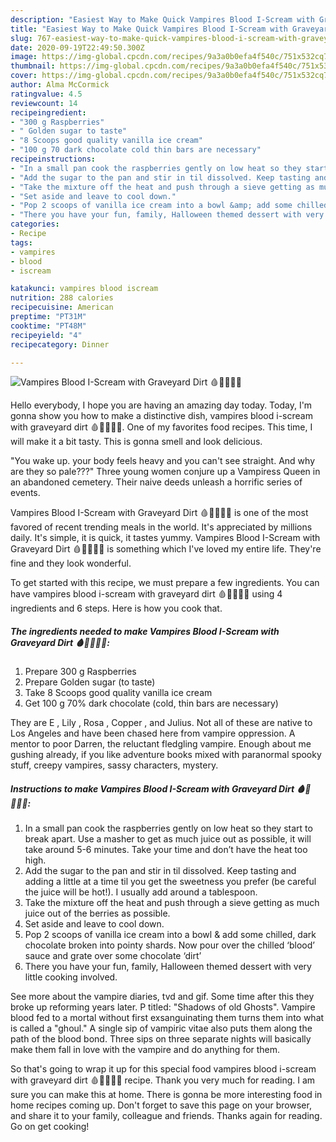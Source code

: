 ```yaml
---
description: "Easiest Way to Make Quick Vampires Blood I-Scream with Graveyard Dirt 🩸🍨🧛🏻‍♀️"
title: "Easiest Way to Make Quick Vampires Blood I-Scream with Graveyard Dirt 🩸🍨🧛🏻‍♀️"
slug: 767-easiest-way-to-make-quick-vampires-blood-i-scream-with-graveyard-dirt
date: 2020-09-19T22:49:50.300Z
image: https://img-global.cpcdn.com/recipes/9a3a0b0efa4f540c/751x532cq70/vampires-blood-i-scream-with-graveyard-dirt-🩸🍨🧛🏻♀️-recipe-main-photo.jpg
thumbnail: https://img-global.cpcdn.com/recipes/9a3a0b0efa4f540c/751x532cq70/vampires-blood-i-scream-with-graveyard-dirt-🩸🍨🧛🏻♀️-recipe-main-photo.jpg
cover: https://img-global.cpcdn.com/recipes/9a3a0b0efa4f540c/751x532cq70/vampires-blood-i-scream-with-graveyard-dirt-🩸🍨🧛🏻♀️-recipe-main-photo.jpg
author: Alma McCormick
ratingvalue: 4.5
reviewcount: 14
recipeingredient:
- "300 g Raspberries"
- " Golden sugar to taste"
- "8 Scoops good quality vanilla ice cream"
- "100 g 70 dark chocolate cold thin bars are necessary"
recipeinstructions:
- "In a small pan cook the raspberries gently on low heat so they start to break apart. Use a masher to get as much juice out as possible, it will take around 5-6 minutes. Take your time and don’t have the heat too high."
- "Add the sugar to the pan and stir in til dissolved. Keep tasting and adding a little at a time til you get the sweetness you prefer (be careful the juice will be hot!). I usually add around a tablespoon."
- "Take the mixture off the heat and push through a sieve getting as much juice out of the berries as possible."
- "Set aside and leave to cool down."
- "Pop 2 scoops of vanilla ice cream into a bowl &amp; add some chilled, dark chocolate broken into pointy shards. Now pour over the chilled ‘blood’ sauce and grate over some chocolate ‘dirt’"
- "There you have your fun, family, Halloween themed dessert with very little cooking involved."
categories:
- Recipe
tags:
- vampires
- blood
- iscream

katakunci: vampires blood iscream 
nutrition: 288 calories
recipecuisine: American
preptime: "PT31M"
cooktime: "PT48M"
recipeyield: "4"
recipecategory: Dinner

---
```



![Vampires Blood I-Scream with Graveyard Dirt 🩸🍨🧛🏻‍♀️](https://img-global.cpcdn.com/recipes/9a3a0b0efa4f540c/751x532cq70/vampires-blood-i-scream-with-graveyard-dirt-🩸🍨🧛🏻♀️-recipe-main-photo.jpg)

Hello everybody, I hope you are having an amazing day today. Today, I'm gonna show you how to make a distinctive dish, vampires blood i-scream with graveyard dirt 🩸🍨🧛🏻‍♀️. One of my favorites food recipes. This time, I will make it a bit tasty. This is gonna smell and look delicious.

&#34;You wake up. your body feels heavy and you can&#39;t see straight. And why are they so pale???&#34; Three young women conjure up a Vampiress Queen in an abandoned cemetery. Their naive deeds unleash a horrific series of events.

Vampires Blood I-Scream with Graveyard Dirt 🩸🍨🧛🏻‍♀️ is one of the most favored of recent trending meals in the world. It's appreciated by millions daily. It's simple, it is quick, it tastes yummy. Vampires Blood I-Scream with Graveyard Dirt 🩸🍨🧛🏻‍♀️ is something which I've loved my entire life. They're fine and they look wonderful.


To get started with this recipe, we must prepare a few ingredients. You can have vampires blood i-scream with graveyard dirt 🩸🍨🧛🏻‍♀️ using 4 ingredients and 6 steps. Here is how you cook that.

<!--inarticleads1-->

##### The ingredients needed to make Vampires Blood I-Scream with Graveyard Dirt 🩸🍨🧛🏻‍♀️:

1. Prepare 300 g Raspberries
1. Prepare  Golden sugar (to taste)
1. Take 8 Scoops good quality vanilla ice cream
1. Get 100 g 70% dark chocolate (cold, thin bars are necessary)


They are E , Lily , Rosa , Copper , and Julius. Not all of these are native to Los Angeles and have been chased here from vampire oppression. A mentor to poor Darren, the reluctant fledgling vampire. Enough about me gushing already, if you like adventure books mixed with paranormal spooky stuff, creepy vampires, sassy characters, mystery. 

<!--inarticleads2-->

##### Instructions to make Vampires Blood I-Scream with Graveyard Dirt 🩸🍨🧛🏻‍♀️:

1. In a small pan cook the raspberries gently on low heat so they start to break apart. Use a masher to get as much juice out as possible, it will take around 5-6 minutes. Take your time and don’t have the heat too high.
1. Add the sugar to the pan and stir in til dissolved. Keep tasting and adding a little at a time til you get the sweetness you prefer (be careful the juice will be hot!). I usually add around a tablespoon.
1. Take the mixture off the heat and push through a sieve getting as much juice out of the berries as possible.
1. Set aside and leave to cool down.
1. Pop 2 scoops of vanilla ice cream into a bowl &amp; add some chilled, dark chocolate broken into pointy shards. Now pour over the chilled ‘blood’ sauce and grate over some chocolate ‘dirt’
1. There you have your fun, family, Halloween themed dessert with very little cooking involved.


See more about the vampire diaries, tvd and gif. Some time after this they broke up reforming years later. P titled: &#34;Shadows of old Ghosts&#34;. Vampire blood fed to a mortal without first exsanguinating them turns them into what is called a &#34;ghoul.&#34; A single sip of vampiric vitae also puts them along the path of the blood bond. Three sips on three separate nights will basically make them fall in love with the vampire and do anything for them. 

So that's going to wrap it up for this special food vampires blood i-scream with graveyard dirt 🩸🍨🧛🏻‍♀️ recipe. Thank you very much for reading. I am sure you can make this at home. There is gonna be more interesting food in home recipes coming up. Don't forget to save this page on your browser, and share it to your family, colleague and friends. Thanks again for reading. Go on get cooking!

